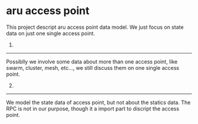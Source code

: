 aru access point
====

This project descript aru access point data model.
We just focus on state data on just one single access point.

1. 
----
Possiblly we involve some data about more than one access point, like swarm, cluster, mesh, etc...,
we still discuss them on one single access point.

2.
----
We model the state data of access point, but not about the statics data.
The RPC is not in our purpose, though it a import part to discript the access point.
